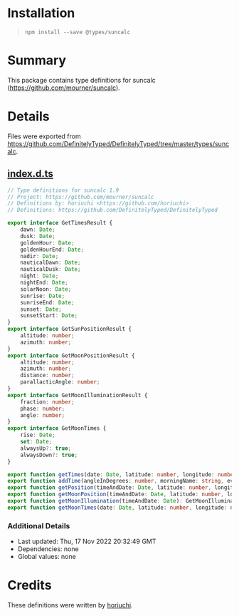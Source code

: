 # Installation
> `npm install --save @types/suncalc`

# Summary
This package contains type definitions for suncalc (https://github.com/mourner/suncalc).

# Details
Files were exported from https://github.com/DefinitelyTyped/DefinitelyTyped/tree/master/types/suncalc.
## [index.d.ts](https://github.com/DefinitelyTyped/DefinitelyTyped/tree/master/types/suncalc/index.d.ts)
````ts
// Type definitions for suncalc 1.9
// Project: https://github.com/mourner/suncalc
// Definitions by: horiuchi <https://github.com/horiuchi>
// Definitions: https://github.com/DefinitelyTyped/DefinitelyTyped

export interface GetTimesResult {
    dawn: Date;
    dusk: Date;
    goldenHour: Date;
    goldenHourEnd: Date;
    nadir: Date;
    nauticalDawn: Date;
    nauticalDusk: Date;
    night: Date;
    nightEnd: Date;
    solarNoon: Date;
    sunrise: Date;
    sunriseEnd: Date;
    sunset: Date;
    sunsetStart: Date;
}
export interface GetSunPositionResult {
    altitude: number;
    azimuth: number;
}
export interface GetMoonPositionResult {
    altitude: number;
    azimuth: number;
    distance: number;
    parallacticAngle: number;
}
export interface GetMoonIlluminationResult {
    fraction: number;
    phase: number;
    angle: number;
}
export interface GetMoonTimes {
    rise: Date;
    set: Date;
    alwaysUp?: true;
    alwaysDown?: true;
}

export function getTimes(date: Date, latitude: number, longitude: number, height?: number): GetTimesResult;
export function addTime(angleInDegrees: number, morningName: string, eveningName: string): void;
export function getPosition(timeAndDate: Date, latitude: number, longitude: number): GetSunPositionResult;
export function getMoonPosition(timeAndDate: Date, latitude: number, longitude: number): GetMoonPositionResult;
export function getMoonIllumination(timeAndDate: Date): GetMoonIlluminationResult;
export function getMoonTimes(date: Date, latitude: number, longitude: number, inUTC?: boolean): GetMoonTimes;

````

### Additional Details
 * Last updated: Thu, 17 Nov 2022 20:32:49 GMT
 * Dependencies: none
 * Global values: none

# Credits
These definitions were written by [horiuchi](https://github.com/horiuchi).
